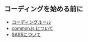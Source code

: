 ## コーディングを始める前に

* [コーディングルール](https://github.com/trymcom/html/wiki/%E3%82%B3%E3%83%BC%E3%83%87%E3%82%A3%E3%83%B3%E3%82%B0%E3%83%AB%E3%83%BC%E3%83%AB)
* [common.js について](https://github.com/trymcom/html/wiki/common.js%E3%81%AB%E3%81%A4%E3%81%84%E3%81%A6)  
* [SASSについて](https://github.com/trymcom/html/wiki/SCSS%E4%BD%BF%E7%94%A8%E6%99%82%E3%81%AEmixin%E3%81%AB%E3%81%A4%E3%81%84%E3%81%A6)
